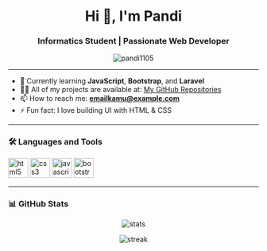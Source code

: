 <h1 align="center">Hi 👋, I'm Pandi</h1>
<h3 align="center">Informatics Student | Passionate Web Developer</h3>

<p align="center">
  <img src="https://komarev.com/ghpvc/?username=pandi1105&label=Profile%20views&color=0e75b6&style=flat" alt="pandi1105" />
</p>

---

- 🌱 Currently learning **JavaScript**, **Bootstrap**, and **Laravel**
- 👨‍💻 All of my projects are available at: [My GitHub Repositories](https://github.com/Pandi1105?tab=repositories)
- 📫 How to reach me: **emailkamu@example.com**
- ⚡ Fun fact: I love building UI with HTML & CSS

---

### 🛠️ Languages and Tools
<p align="left">
  <img src="https://cdn.jsdelivr.net/gh/devicons/devicon/icons/html5/html5-original.svg" height="40" alt="html5" />
  <img src="https://cdn.jsdelivr.net/gh/devicons/devicon/icons/css3/css3-original.svg" height="40" alt="css3" />
  <img src="https://cdn.jsdelivr.net/gh/devicons/devicon/icons/javascript/javascript-original.svg" height="40" alt="javascript" />
  <img src="https://cdn.jsdelivr.net/gh/devicons/devicon/icons/bootstrap/bootstrap-plain.svg" height="40" alt="bootstrap" />
</p>

---

### 📊 GitHub Stats
<p align="center">
  <img src="https://github-readme-stats.vercel.app/api?username=pandi1105&show_icons=true&theme=tokyonight" alt="stats" />
</p>
<p align="center">
  <img src="https://github-readme-streak-stats.herokuapp.com/?user=pandi1105&theme=tokyonight" alt="streak" />
</p>
